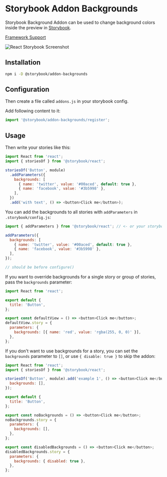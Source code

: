 # Storybook Addon Backgrounds

Storybook Background Addon can be used to change background colors inside the preview in [Storybook](https://storybook.js.org).

[Framework Support](https://github.com/storybookjs/storybook/blob/master/ADDONS_SUPPORT.md)

![React Storybook Screenshot](https://raw.githubusercontent.com/storybookjs/storybook/master/docs/static/img/addon-backgrounds.gif)

## Installation

```sh
npm i -D @storybook/addon-backgrounds
```

## Configuration

Then create a file called `addons.js` in your storybook config.

Add following content to it:

```js
import '@storybook/addon-backgrounds/register';
```

## Usage

Then write your stories like this:

```js
import React from 'react';
import { storiesOf } from '@storybook/react';

storiesOf('Button', module)
  .addParameters({
    backgrounds: [
      { name: 'twitter', value: '#00aced', default: true },
      { name: 'facebook', value: '#3b5998' },
    ],
  })
  .add('with text', () => <button>Click me</button>);
```

You can add the backgrounds to all stories with `addParameters` in `.storybook/config.js`:

```js
import { addParameters } from '@storybook/react'; // <- or your storybook framework

addParameters({
  backgrounds: [
    { name: 'twitter', value: '#00aced', default: true },
    { name: 'facebook', value: '#3b5998' },
  ],
});

// should be before configure()
```

If you want to override backgrounds for a single story or group of stories, pass the `backgrounds` parameter:

```js
import React from 'react';

export default {
  title: 'Button',
};

export const defaultView = () => <button>Click me</button>;
defaultView.story = {
  parameters: {
    backgrounds: [{ name: 'red', value: 'rgba(255, 0, 0)' }],
  },
};
```

If you don't want to use backgrounds for a story, you can set the `backgrounds` parameter to `[]`, or use `{ disable: true }` to skip the addon:

```js
import React from 'react';
import { storiesOf } from '@storybook/react';

storiesOf('Button', module).add('example 1', () => <button>Click me</button>, {
  backgrounds: [],
});

export default {
  title: 'Button',
};

export const noBackgrounds = () => <button>Click me</button>;
noBackgrounds.story = {
  parameters: {
    backgrounds: [],
  },
};

export const disabledBackgrounds = () => <button>Click me</button>;
disabledBackgrounds.story = {
  parameters: {
    backgrounds: { disabled: true },
  },
};
```
